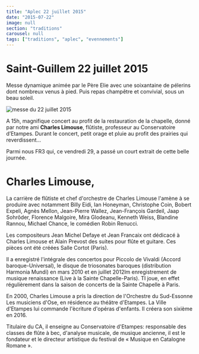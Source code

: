```yaml
---
title: "Aplec 22 juillet 2015"
date: "2015-07-22"
image: null
section: "traditions"
carousel: null
tags: ["traditions", "aplec", "evennements"]
---
```


# Saint-Guillem 22 juillet 2015

Messe dynamique animée par le Père Elie avec une soixantaine de pélerins dont nombreux venus à pied. Puis repas champêtre et convivial, sous un beau soleil.

<img
  alt="messe du 22 juillet 2015"
  src="aplec-juillet-2015-messe.jpg"
  class="article-img-small"
/>

A 15h, magnifique concert au profit de la restauration de la chapelle, donné par notre ami **Charles Limouse**, flûtiste, professeur au Conservatoire d’Etampes.
Durant le concert, petit orage et pluie au profit des prairies qui reverdissent…

Parmi nous FR3 qui, ce vendredi 29, a passé un court extrait de cette belle journée.

# Charles Limouse,

La carrière de flûtiste et chef d'orchestre de Charles Limouse l'amène à se produire avec notamment Billy Eidi, Ian Honeyman, Christophe Coin, Bobert Expeli, Agnès Mellon, Jean-Pierre Wallez, Jean-François Gardeil, Jaap Sohrôder, Florence Malgoire, Mira Glodeanu, Kenneth Weiss, Blandine Rannou, Michael Chance, le comédien Robin Renucci.

Les compositeurs Jean Michel Defaye et Jean Francaix ont dédicacé à Charles Limouse et Alain Prevost des suites pour flûte et guitare.
Ces pièces ont été créées Salle Cortot (Paris).

Il a enregistré l'intégrale des concertos pour Piccolo de Vivaldi (Accord baroque-Universal), le disque de triosonates baroques (distribution Harmonia Mundi) en mars 2010 et en juillet 2012lm enregistrement de musique renaissance (Live à la Sainte Chapelle-Paris). TI joue, en effet régulièrement dans la saison de concerts de la Sainte Chapelle à Paris.

En 2000, Charles Limouse a pris la direction de l'Orchestre du Sud-Essonne Les musiciens d'Ose, en résidence au théâtre d'Etampes.
La Ville d'Etampes lui commande I'ècriture d'opéras d'enfants. Il créera son sixième en 2016.

Titulaire du CA, il enseigne au Conservatoire d'Etampes: responsable des classes de flûte à bec, d'analyse musicale, de musique ancienne, il est le fondateur et le directeur artistique du festival de « Musique en Catalogne Romane ».
